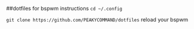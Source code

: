 ##dotfiles for bspwm
instructions
``cd ~/.config``

``git clone https://github.com/PEAKYCOMMAND/dotfiles``
reload your bspwm
